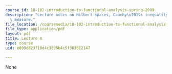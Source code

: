 ```yaml
---
course_id: 18-102-introduction-to-functional-analysis-spring-2009
description: "Lecture notes on Hilbert spaces, Cauchy\u2019s inequality, and Lebesgue\
  \ measure."
file_location: /coursemedia/18-102-introduction-to-functional-analysis-spring-2009/e899d823f18d4c3896b4c5f363612147_MIT18_102s09_lec08.pdf
file_type: application/pdf
layout: pdf
title: Lecture 8
type: course
uid: e899d823f18d4c3896b4c5f363612147

---
```

None